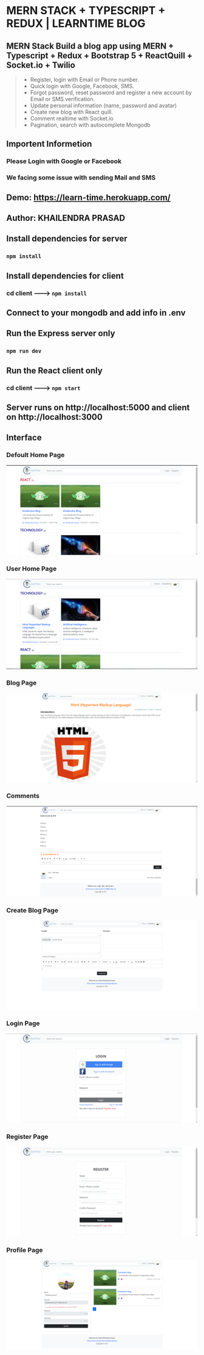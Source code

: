 # MERN STACK + TYPESCRIPT + REDUX | LEARNTIME BLOG
## MERN Stack Build  a blog app using MERN  + Typescript + Redux  + Bootstrap 5 + ReactQuill + Socket.io + Twilio
> + Register, login with Email or Phone number.
> + Quick login with Google, Facebook, SMS.
> + Forgot password, reset password and register a new account by Email or SMS verification.
> + Update personal information (name, password and avatar)
> + Create new blog with React quill.
> + Comment realtime with Socket.io
> + Pagination, search with autocomplete Mongodb

## Importent Informetion
### Please Login with Google or Facebook
### We facing some issue with sending Mail and SMS

## Demo: https://learn-time.herokuapp.com/

## Author: KHAILENDRA PRASAD

## Install dependencies for server 
### `npm install`

## Install dependencies for client
### cd client ---> `npm install`

## Connect to your mongodb and add info in .env

## Run the Express server only
### `npm run dev`

## Run the React client only
### cd client ---> `npm start`

## Server runs on http://localhost:5000 and client on http://localhost:3000

## Interface 

### Defoult Home Page

![alt](https://github.com/KumarKhailendra/LearnTime/blob/c501c1df5b421334188e34948201a2cedf933d75/screenshort/DefoultHomePage.png)


### User Home Page

![alt](https://github.com/KumarKhailendra/LearnTime/blob/c501c1df5b421334188e34948201a2cedf933d75/screenshort/UserHome.png)


### Blog Page

![alt](https://github.com/KumarKhailendra/LearnTime/blob/c501c1df5b421334188e34948201a2cedf933d75/screenshort/blog.png)


### Comments

![alt](https://github.com/KumarKhailendra/LearnTime/blob/c501c1df5b421334188e34948201a2cedf933d75/screenshort/comment.png)


### Create Blog Page

![alt](https://github.com/KumarKhailendra/LearnTime/blob/c501c1df5b421334188e34948201a2cedf933d75/screenshort/createblog.png)


### Login Page

![alt](https://github.com/KumarKhailendra/LearnTime/blob/c501c1df5b421334188e34948201a2cedf933d75/screenshort/login%20page.png)


### Register Page

![alt](https://github.com/KumarKhailendra/LearnTime/blob/c501c1df5b421334188e34948201a2cedf933d75/screenshort/register.png)


### Profile Page

![alt](https://github.com/KumarKhailendra/LearnTime/blob/c501c1df5b421334188e34948201a2cedf933d75/screenshort/profile1.png)

